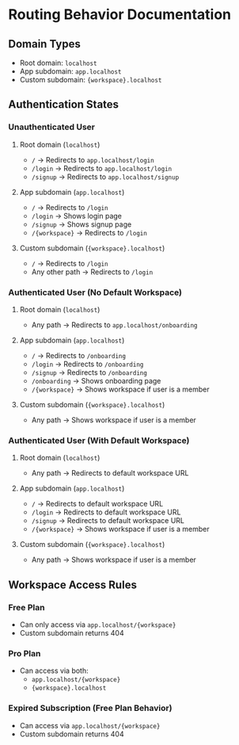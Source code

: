 # Routing Behavior Documentation

## Domain Types

- Root domain: `localhost`
- App subdomain: `app.localhost`
- Custom subdomain: `{workspace}.localhost`

## Authentication States

### Unauthenticated User

1. Root domain (`localhost`)
   - `/` → Redirects to `app.localhost/login`
   - `/login` → Redirects to `app.localhost/login`
   - `/signup` → Redirects to `app.localhost/signup`

2. App subdomain (`app.localhost`)
   - `/` → Redirects to `/login`
   - `/login` → Shows login page
   - `/signup` → Shows signup page
   - `/{workspace}` → Redirects to `/login`

3. Custom subdomain (`{workspace}.localhost`)
   - `/` → Redirects to `/login`
   - Any other path → Redirects to `/login`

### Authenticated User (No Default Workspace)

1. Root domain (`localhost`)
   - Any path → Redirects to `app.localhost/onboarding`

2. App subdomain (`app.localhost`)
   - `/` → Redirects to `/onboarding`
   - `/login` → Redirects to `/onboarding`
   - `/signup` → Redirects to `/onboarding`
   - `/onboarding` → Shows onboarding page
   - `/{workspace}` → Shows workspace if user is a member

3. Custom subdomain (`{workspace}.localhost`)
   - Any path → Shows workspace if user is a member

### Authenticated User (With Default Workspace)

1. Root domain (`localhost`)
   - Any path → Redirects to default workspace URL

2. App subdomain (`app.localhost`)
   - `/` → Redirects to default workspace URL
   - `/login` → Redirects to default workspace URL
   - `/signup` → Redirects to default workspace URL
   - `/{workspace}` → Shows workspace if user is a member

3. Custom subdomain (`{workspace}.localhost`)
   - Any path → Shows workspace if user is a member

## Workspace Access Rules

### Free Plan
- Can only access via `app.localhost/{workspace}`
- Custom subdomain returns 404

### Pro Plan
- Can access via both:
  - `app.localhost/{workspace}`
  - `{workspace}.localhost`

### Expired Subscription (Free Plan Behavior)
- Can access via `app.localhost/{workspace}`
- Custom subdomain returns 404
